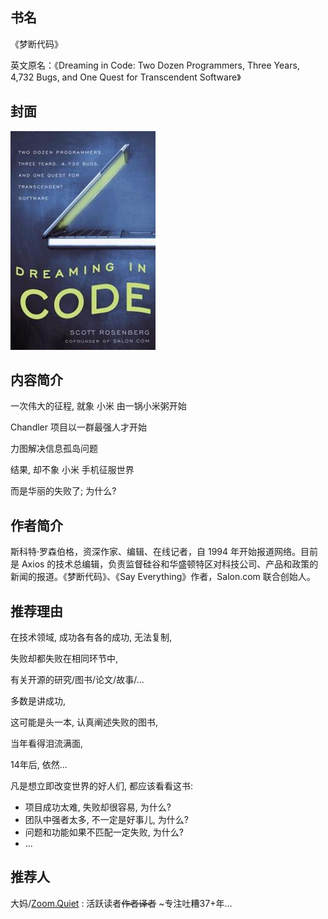 ##  书名

《梦断代码》

英文原名：《Dreaming in Code: Two Dozen Programmers, Three Years, 4,732 Bugs, and One Quest for Transcendent Software》

## 封面

![](./face-image/dreaming-in-code.jpg)

## 内容简介

一次伟大的征程, 就象 小米 由一锅小米粥开始

Chandler 项目以一群最强人才开始

力图解决信息孤岛问题

结果, 却不象 小米 手机征服世界

而是华丽的失败了; 为什么?

## 作者简介

斯科特·罗森伯格，资深作家、编辑、在线记者，自 1994 年开始报道网络。目前是 Axios 的技术总编辑，负责监督硅谷和华盛顿特区对科技公司、产品和政策的新闻的报道。《梦断代码》、《Say Everything》作者，Salon.com 联合创始人。 

## 推荐理由

在技术领域, 成功各有各的成功, 无法复制,

失败却都失败在相同环节中,

有关开源的研究/图书/论文/故事/...

多数是讲成功,

这可能是头一本, 认真阐述失败的图书,

当年看得泪流满面,

14年后, 依然...

凡是想立即改变世界的好人们, 都应该看看这书:

- 项目成功太难, 失败却很容易, 为什么?
- 团队中强者太多, 不一定是好事儿, 为什么?
- 问题和功能如果不匹配一定失败, 为什么?
- ...

## 推荐人

大妈/[Zoom.Quiet](https://github.com/ZoomQuiet) : 活跃读者~~作者译者~~ ~专注吐糟37+年...